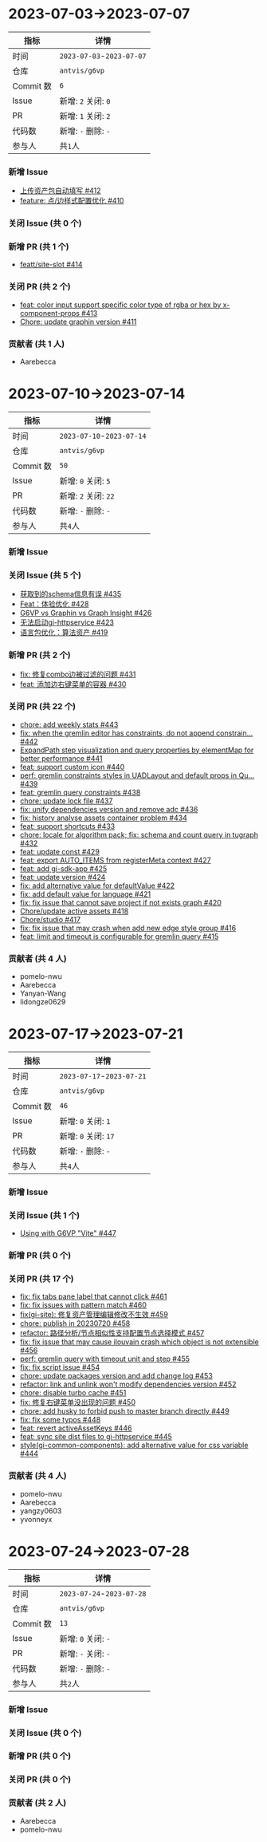 # 2023-07-03->2023-07-07

| 指标 | 详情 |
| --- | --- |
|时间| `2023-07-03`-`2023-07-07` |
|仓库|`antvis/g6vp`|
|Commit 数|`6`|
|Issue|新增: `2` 关闭: `0`|
|PR|新增: `1` 关闭: `2`|
|代码数|新增: `-` 删除: `-`|
|参与人|共`1`人|
### 新增 Issue

- [上传资产包自动填写 #412](https://github.com/antvis/G6VP/issues/412)
- [feature: 点/边样式配置优化 #410](https://github.com/antvis/G6VP/issues/410)

### 关闭 Issue (共 0 个)



### 新增 PR (共 1 个)

- [featt/site-slot #414](https://github.com/antvis/G6VP/pull/414)

### 关闭 PR (共 2 个)

- [feat: color input support specific color type of rgba or hex by x-component-props #413](https://github.com/antvis/G6VP/pull/413)
- [Chore: update graphin version #411](https://github.com/antvis/G6VP/pull/411)

### 贡献者 (共 1 人)

- Aarebecca



# 2023-07-10->2023-07-14

| 指标 | 详情 |
| --- | --- |
|时间| `2023-07-10`-`2023-07-14` |
|仓库|`antvis/g6vp`|
|Commit 数|`50`|
|Issue|新增: `0` 关闭: `5`|
|PR|新增: `2` 关闭: `22`|
|代码数|新增: `-` 删除: `-`|
|参与人|共`4`人|
### 新增 Issue



### 关闭 Issue (共 5 个)

- [获取到的schema信息有误 #435](https://github.com/antvis/G6VP/issues/435)
- [Feat：体验优化 #428](https://github.com/antvis/G6VP/issues/428)
- [G6VP vs Graphin vs Graph Insight  #426](https://github.com/antvis/G6VP/issues/426)
- [无法启动gi-httpservice #423](https://github.com/antvis/G6VP/issues/423)
- [语言包优化：算法资产 #419](https://github.com/antvis/G6VP/issues/419)

### 新增 PR (共 2 个)

- [fix: 修复combo边被过滤的问题 #431](https://github.com/antvis/G6VP/pull/431)
- [feat: 添加边右键菜单的容器 #430](https://github.com/antvis/G6VP/pull/430)

### 关闭 PR (共 22 个)

- [chore: add weekly stats #443](https://github.com/antvis/G6VP/pull/443)
- [fix: when the gremlin editor has constraints, do not append constrain… #442](https://github.com/antvis/G6VP/pull/442)
- [ExpandPath step visualization and query properties by elementMap for better performance #441](https://github.com/antvis/G6VP/pull/441)
- [feat: support custom icon #440](https://github.com/antvis/G6VP/pull/440)
- [perf: gremlin constraints styles in UADLayout and default props in Qu… #439](https://github.com/antvis/G6VP/pull/439)
- [feat: gremlin query constraints #438](https://github.com/antvis/G6VP/pull/438)
- [chore: update lock file #437](https://github.com/antvis/G6VP/pull/437)
- [fix: unify dependencies version and remove adc #436](https://github.com/antvis/G6VP/pull/436)
- [fix: history analyse assets container problem #434](https://github.com/antvis/G6VP/pull/434)
- [feat: support shortcuts #433](https://github.com/antvis/G6VP/pull/433)
- [chore: locale for algorithm pack; fix: schema and count query in tugraph #432](https://github.com/antvis/G6VP/pull/432)
- [feat: update const #429](https://github.com/antvis/G6VP/pull/429)
- [feat: export AUTO_ITEMS from registerMeta context #427](https://github.com/antvis/G6VP/pull/427)
- [feat: add gi-sdk-app #425](https://github.com/antvis/G6VP/pull/425)
- [feat: update version #424](https://github.com/antvis/G6VP/pull/424)
- [fix: add alternative value for defaultValue #422](https://github.com/antvis/G6VP/pull/422)
- [fix: add default value for language #421](https://github.com/antvis/G6VP/pull/421)
- [fix: fix issue that cannot save project if not exists graph #420](https://github.com/antvis/G6VP/pull/420)
- [Chore/update active assets #418](https://github.com/antvis/G6VP/pull/418)
- [Chore/studio #417](https://github.com/antvis/G6VP/pull/417)
- [fix: fix issue that may crash when add new edge style group #416](https://github.com/antvis/G6VP/pull/416)
- [feat: limit and timeout is configurable for gremlin query #415](https://github.com/antvis/G6VP/pull/415)

### 贡献者 (共 4 人)

- pomelo-nwu
- Aarebecca
- Yanyan-Wang
- lidongze0629



# 2023-07-17->2023-07-21

| 指标 | 详情 |
| --- | --- |
|时间| `2023-07-17`-`2023-07-21` |
|仓库|`antvis/g6vp`|
|Commit 数|`46`|
|Issue|新增: `0` 关闭: `1`|
|PR|新增: `0` 关闭: `17`|
|代码数|新增: `-` 删除: `-`|
|参与人|共`4`人|
### 新增 Issue



### 关闭 Issue (共 1 个)

- [Using with G6VP "Vite" #447](https://github.com/antvis/G6VP/issues/447)

### 新增 PR (共 0 个)



### 关闭 PR (共 17 个)

- [fix: fix tabs pane label that cannot click #461](https://github.com/antvis/G6VP/pull/461)
- [fix: fix issues with pattern match #460](https://github.com/antvis/G6VP/pull/460)
- [fix(gi-site): 修复资产管理编辑修改不生效 #459](https://github.com/antvis/G6VP/pull/459)
- [chore: publish in 20230720 #458](https://github.com/antvis/G6VP/pull/458)
- [refactor: 路径分析/节点相似性支持配置节点选择模式 #457](https://github.com/antvis/G6VP/pull/457)
- [fix: fix issue that may cause ilouvain crash which object is not extensible #456](https://github.com/antvis/G6VP/pull/456)
- [perf: gremlin query with timeout unit and step #455](https://github.com/antvis/G6VP/pull/455)
- [fix: fix script issue #454](https://github.com/antvis/G6VP/pull/454)
- [chore: update packages version and add change log #453](https://github.com/antvis/G6VP/pull/453)
- [refactor: link and unlink won't modify dependencies version #452](https://github.com/antvis/G6VP/pull/452)
- [chore: disable turbo cache #451](https://github.com/antvis/G6VP/pull/451)
- [fix: 修复右键菜单没出现的问题 #450](https://github.com/antvis/G6VP/pull/450)
- [chore: add husky to forbid push to master branch directly #449](https://github.com/antvis/G6VP/pull/449)
- [fix: fix some typos #448](https://github.com/antvis/G6VP/pull/448)
- [feat: revert activeAssetKeys #446](https://github.com/antvis/G6VP/pull/446)
- [feat: sync site dist files to gi-httpservice #445](https://github.com/antvis/G6VP/pull/445)
- [style(gi-common-components): add alternative value for css variable #444](https://github.com/antvis/G6VP/pull/444)

### 贡献者 (共 4 人)

- pomelo-nwu
- Aarebecca
- yangzy0603
- yvonneyx



# 2023-07-24->2023-07-28

| 指标 | 详情 |
| --- | --- |
|时间| `2023-07-24`-`2023-07-28` |
|仓库|`antvis/g6vp`|
|Commit 数|`13`|
|Issue|新增: `0` 关闭: `-`|
|PR|新增: `-` 关闭: `-`|
|代码数|新增: `-` 删除: `-`|
|参与人|共`2`人|
### 新增 Issue



### 关闭 Issue (共 0 个)



### 新增 PR (共 0 个)



### 关闭 PR (共 0 个)



### 贡献者 (共 2 人)

- Aarebecca
- pomelo-nwu

